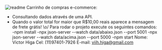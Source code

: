![readme](https://user-images.githubusercontent.com/93357799/159822113-ef802a87-f91c-4c2a-a877-78dbccc4cd92.png)
Carrinho de compras e-commerce:
- Consultando dados através de uma API.
- Quando o valor total for maior que R$10,00 reais aparece a mensagem de frete grátis! \o/
Para rodar o projeto execute os seguintes comandos:
-npm install
-npx json-server --watch data/abaixo.json --port 5001
-npx json-server --watch data/acima.json --port 5000
-npm start
Nome: Victor Higa Cel: (11)97401-7926 E-mail: viih.higa@gmail.com
